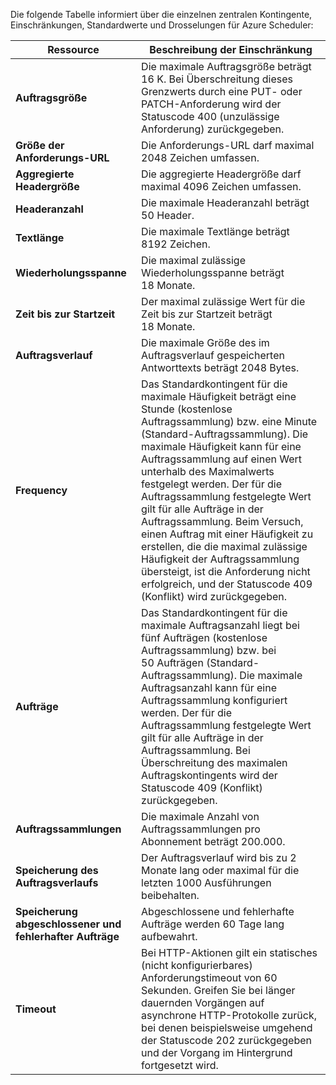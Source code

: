 Die folgende Tabelle informiert über die einzelnen zentralen Kontingente, Einschränkungen, Standardwerte und Drosselungen für Azure Scheduler:

| Ressource | Beschreibung der Einschränkung |
| --- | --- |
| **Auftragsgröße** |Die maximale Auftragsgröße beträgt 16 K. Bei Überschreitung dieses Grenzwerts durch eine PUT- oder PATCH-Anforderung wird der Statuscode 400 (unzulässige Anforderung) zurückgegeben. |
| **Größe der Anforderungs-URL** |Die Anforderungs-URL darf maximal 2048 Zeichen umfassen. |
| **Aggregierte Headergröße** |Die aggregierte Headergröße darf maximal 4096 Zeichen umfassen. |
| **Headeranzahl** |Die maximale Headeranzahl beträgt 50 Header. |
| **Textlänge** |Die maximale Textlänge beträgt 8192 Zeichen. |
| **Wiederholungsspanne** |Die maximal zulässige Wiederholungsspanne beträgt 18 Monate. |
| **Zeit bis zur Startzeit** |Der maximal zulässige Wert für die Zeit bis zur Startzeit beträgt 18 Monate. |
| **Auftragsverlauf** |Die maximale Größe des im Auftragsverlauf gespeicherten Antworttexts beträgt 2048 Bytes. |
| **Frequency** |Das Standardkontingent für die maximale Häufigkeit beträgt eine Stunde (kostenlose Auftragssammlung) bzw. eine Minute (Standard-Auftragssammlung). Die maximale Häufigkeit kann für eine Auftragssammlung auf einen Wert unterhalb des Maximalwerts festgelegt werden. Der für die Auftragssammlung festgelegte Wert gilt für alle Aufträge in der Auftragssammlung. Beim Versuch, einen Auftrag mit einer Häufigkeit zu erstellen, die die maximal zulässige Häufigkeit der Auftragssammlung übersteigt, ist die Anforderung nicht erfolgreich, und der Statuscode 409 (Konflikt) wird zurückgegeben. |
| **Aufträge** |Das Standardkontingent für die maximale Auftragsanzahl liegt bei fünf Aufträgen (kostenlose Auftragssammlung) bzw. bei 50 Aufträgen (Standard-Auftragssammlung). Die maximale Auftragsanzahl kann für eine Auftragssammlung konfiguriert werden. Der für die Auftragssammlung festgelegte Wert gilt für alle Aufträge in der Auftragssammlung. Bei Überschreitung des maximalen Auftragskontingents wird der Statuscode 409 (Konflikt) zurückgegeben. |
| **Auftragssammlungen** |Die maximale Anzahl von Auftragssammlungen pro Abonnement beträgt 200.000. |
| **Speicherung des Auftragsverlaufs** |Der Auftragsverlauf wird bis zu 2 Monate lang oder maximal für die letzten 1000 Ausführungen beibehalten. |
| **Speicherung abgeschlossener und fehlerhafter Aufträge** |Abgeschlossene und fehlerhafte Aufträge werden 60 Tage lang aufbewahrt. |
| **Timeout** |Bei HTTP-Aktionen gilt ein statisches (nicht konfigurierbares) Anforderungstimeout von 60 Sekunden. Greifen Sie bei länger dauernden Vorgängen auf asynchrone HTTP-Protokolle zurück, bei denen beispielsweise umgehend der Statuscode 202 zurückgegeben und der Vorgang im Hintergrund fortgesetzt wird. |

